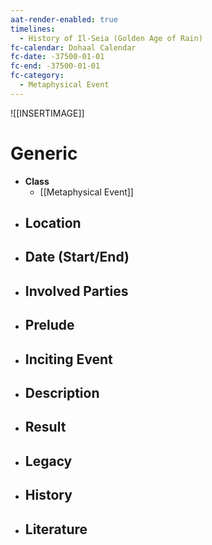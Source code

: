 ```yaml
---
aat-render-enabled: true
timelines:
  - History of Il-Seia (Golden Age of Rain)
fc-calendar: Dohaal Calendar
fc-date: -37500-01-01
fc-end: -37500-01-01
fc-category:
  - Metaphysical Event
---
```


![[INSERTIMAGE]]

# Generic
- **Class**
	- [[Metaphysical Event]]
- **Location**
	- 
- **Date (Start/End)**
	- 
- **Involved Parties**
	- 
- **Prelude**
	- 
- **Inciting Event**
	- 
- **Description**
	- 
- **Result**
	- 
- **Legacy**
	- 
- **History**
	- 
- **Literature**
	- 